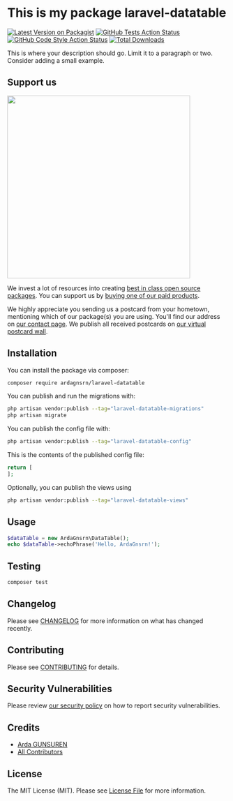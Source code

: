 # This is my package laravel-datatable

[![Latest Version on Packagist](https://img.shields.io/packagist/v/ardagnsrn/laravel-datatable.svg?style=flat-square)](https://packagist.org/packages/ardagnsrn/laravel-datatable)
[![GitHub Tests Action Status](https://img.shields.io/github/actions/workflow/status/ardagnsrn/laravel-datatable/run-tests.yml?branch=main&label=tests&style=flat-square)](https://github.com/ardagnsrn/laravel-datatable/actions?query=workflow%3Arun-tests+branch%3Amain)
[![GitHub Code Style Action Status](https://img.shields.io/github/actions/workflow/status/ardagnsrn/laravel-datatable/fix-php-code-style-issues.yml?branch=main&label=code%20style&style=flat-square)](https://github.com/ardagnsrn/laravel-datatable/actions?query=workflow%3A"Fix+PHP+code+style+issues"+branch%3Amain)
[![Total Downloads](https://img.shields.io/packagist/dt/ardagnsrn/laravel-datatable.svg?style=flat-square)](https://packagist.org/packages/ardagnsrn/laravel-datatable)

This is where your description should go. Limit it to a paragraph or two. Consider adding a small example.

## Support us

[<img src="https://github-ads.s3.eu-central-1.amazonaws.com/laravel-datatable.jpg?t=1" width="419px" />](https://spatie.be/github-ad-click/laravel-datatable)

We invest a lot of resources into creating [best in class open source packages](https://spatie.be/open-source). You can support us by [buying one of our paid products](https://spatie.be/open-source/support-us).

We highly appreciate you sending us a postcard from your hometown, mentioning which of our package(s) you are using. You'll find our address on [our contact page](https://spatie.be/about-us). We publish all received postcards on [our virtual postcard wall](https://spatie.be/open-source/postcards).

## Installation

You can install the package via composer:

```bash
composer require ardagnsrn/laravel-datatable
```

You can publish and run the migrations with:

```bash
php artisan vendor:publish --tag="laravel-datatable-migrations"
php artisan migrate
```

You can publish the config file with:

```bash
php artisan vendor:publish --tag="laravel-datatable-config"
```

This is the contents of the published config file:

```php
return [
];
```

Optionally, you can publish the views using

```bash
php artisan vendor:publish --tag="laravel-datatable-views"
```

## Usage

```php
$dataTable = new ArdaGnsrn\DataTable();
echo $dataTable->echoPhrase('Hello, ArdaGnsrn!');
```

## Testing

```bash
composer test
```

## Changelog

Please see [CHANGELOG](CHANGELOG.md) for more information on what has changed recently.

## Contributing

Please see [CONTRIBUTING](CONTRIBUTING.md) for details.

## Security Vulnerabilities

Please review [our security policy](../../security/policy) on how to report security vulnerabilities.

## Credits

- [Arda GUNSUREN](https://github.com/ArdaGnsrn)
- [All Contributors](../../contributors)

## License

The MIT License (MIT). Please see [License File](LICENSE.md) for more information.
